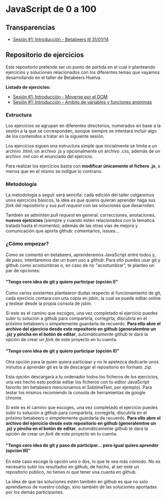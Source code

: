 JavaScript de 0 a 100
=====================

Transparencias
--------------

* [Sesión #1: Introducción - Betabeers III 31/01/14](https://rawgithub.com/NaxYo/js-0-100/master/transparencias/1-intro/index.html "Transparencias de la primer sesión del taller")

Repositorio de ejercicios
-------------------------

Este repositorio pretende ser un punto de partida en el cual ir planteando ejercicios y soluciones relacionados con los diferentes temas que vayamos desarrollando en el taller de Betabeers Huelva.

**Listado de ejercicios:**

* [Sesión #1: Introducción - Moverse por el DOM](https://github.com/NaxYo/js-0-100/tree/master/1-intro/dom "Ejercicio de la primer sesión: moverse por el dom")
* [Sesión #1: Introducción - Ambito de variables y funciones anónimas](https://github.com/NaxYo/js-0-100/tree/master/1-intro/scope "Ejercicio de la primer sesión: ambito de variables y funciones anónimas")


### Estructura

Los ejercicios se agrupan en diferentes directorios, numerados en base a la sesión a la que se corresponden, aunque siempre se intentará incluir algo de los contenidos a tratar en la siguiente sesión.

Los ejercicios siguen una estructura simple que inicialmente se limita a un archivo .html, un archivo .js y opcionalmente un archivo .css, además de un archivo .md con el enunciado del ejercicio.

Para realizar los ejercicios basta con **modificar únicamente el fichero .js**, a menos que en el mismo se indigue lo contrario.

### Metodología

La metodología a seguir será sencilla: cada edición del taller colgaremos unos ejercicios básicos, la idea es que quiens quieran aprender haga sus *fork* del repositorio y sus *pull request* con las soluciones que desarrollen.

También se adminten *pull request* en general: correcciones, anotaciones, **nuevos ejercicios** (siempre y cuando estén relacionados con la tematica tratada hasta el momento); además de las otras vías de mejora y comunicación que aporta github: comentarios, issues...

### ¿Cómo empezar?

Como se comentó en betabeers, aprenderemos JavaScript entre todos y, de paso, intentaremos dar un buen uso a *github*. Para ello puedes usar git y github como acostumbras o, en caso de no "acostumbrar", te planteo un par de opciones:

#### "Tengo cero idea de git y quiero participar (opción I)"

Como varios asistentes plantearon dudas respecto al funcionamiento de git, cada ejercicio contara con una copia en jsbin, la cual se puede editar online y testear desde la propia consola de jsbin.

Si este es el camino que escoges, una vez completado el ejercicio puedes subir tu solución a github para compartirla, corregirla, discutirla en el próximo betabeers o simpelemente guardarla de recuerdo. **Para ello abre el archivo del ejercicio desde este repositorio en github (generalemtne un .js) y pincha en el botón de editar**, automáticamente github te dará la opción de crear un *fork* de este proyecto en tu cuenta.

#### "Tengo cero idea de git y quiero participar (opción II)"

Otra opción para la quien quiera participar y no le apetezca dedicarle unos minutos a aprender git es la de descargar el repositorio en formato .zip.

Esta opción descargará a tu ordenador todos los ficheros de los ejercicios, una vez hecho esto podrás editar los ficheros con tu editor JavaScript favorito (en betabeers mencionamos el SublimeText, por ejemplo). Para testar los mismos recomiendo la consola de herramientas de google chrome.
 
Si este es el camino que escoges, una vez completado el ejercicio puedes subir tu solución a github para compartirla, corregirla, discutirla en el próximo betabeers o simpelemente guardarla de recuerdo. **Para ello abre el archivo del ejercicio desde este repositorio en github (generalemtne un .js) y pincha en el botón de editar**, automáticamente github te dará la opción de crear un *fork* de este proyecto en tu cuenta.

#### "Tengo cero idea de git y paso de participar... pero igual quiero aprender (opción III)"

En este caso escoge la opción uno o dos, lo que te sea más cómodo. No es necesario subir los resultados en github, de hecho, al ser este un repositorio público, no tienes ni que tener una cuenta en github.

La idea de que las soluciones estén también en github es que no solo aprendamos de nuestro código, sino también de las soluciones aportadas por los demás participantes.